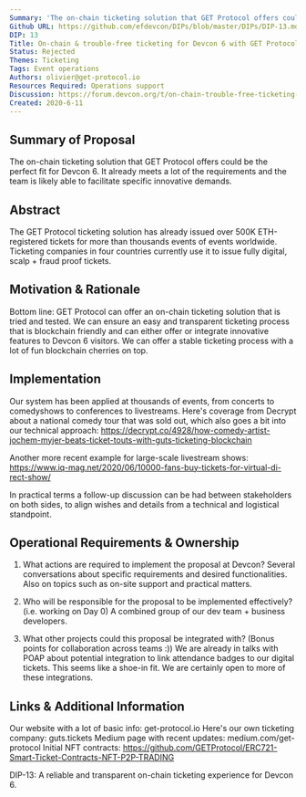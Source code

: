 ```yaml
---
Summary: 'The on-chain ticketing solution that GET Protocol offers could be the perfect fit for Devcon 6. It already meets a lot of the requirements and the team is likely able to facilitate specific innovative demands.'
Github URL: https://github.com/efdevcon/DIPs/blob/master/DIPs/DIP-13.md
DIP: 13
Title: On-chain & trouble-free ticketing for Devcon 6 with GET Protocol
Status: Rejected
Themes: Ticketing
Tags: Event operations
Authors: olivier@get-protocol.io
Resources Required: Operations support
Discussion: https://forum.devcon.org/t/on-chain-trouble-free-ticketing-with-get-protocol/169
Created: 2020-6-11
---
```


## Summary of Proposal

The on-chain ticketing solution that GET Protocol offers could be the perfect fit for Devcon 6. It already meets a lot of the requirements and the team is likely able to facilitate specific innovative demands.

## Abstract

The GET Protocol ticketing solution has already issued over 500K ETH-registered tickets for more than thousands events of events worldwide. Ticketing companies in four countries currently use it to issue fully digital, scalp + fraud proof tickets.

## Motivation & Rationale

Bottom line: GET Protocol can offer an on-chain ticketing solution that is tried and tested. We can ensure an easy and transparent ticketing process that is blockchain friendly and can either offer or integrate innovative features to Devcon 6 visitors.
We can offer a stable ticketing process with a lot of fun blockchain cherries on top.

## Implementation

Our system has been applied at thousands of events, from concerts to comedyshows to conferences to livestreams.
Here's coverage from Decrypt about a national comedy tour that was sold out, which also goes a bit into our technical approach:
https://decrypt.co/4928/how-comedy-artist-jochem-myjer-beats-ticket-touts-with-guts-ticketing-blockchain

Another more recent example for large-scale livestream shows:
https://www.iq-mag.net/2020/06/10000-fans-buy-tickets-for-virtual-di-rect-show/

In practical terms a follow-up discussion can be had between stakeholders on both sides, to align wishes and details from a technical and logistical standpoint.

## Operational Requirements & Ownership

1. What actions are required to implement the proposal at Devcon?
   Several conversations about specific requirements and desired functionalities. Also on topics such as on-site support and practical matters.

2. Who will be responsible for the proposal to be implemented effectively? (i.e. working on Day 0)
   A combined group of our dev team + business developers.

3. What other projects could this proposal be integrated with? (Bonus points for collaboration across teams :))
   We are already in talks with POAP about potential integration to link attendance badges to our digital tickets. This seems like a shoe-in fit. We are certainly open to more of these integrations.

## Links & Additional Information

Our website with a lot of basic info: get-protocol.io
Here's our own ticketing company: guts.tickets
Medium page with recent updates: medium.com/get-protocol
Initial NFT contracts: https://github.com/GETProtocol/ERC721-Smart-Ticket-Contracts-NFT-P2P-TRADING

DIP-13: A reliable and transparent on-chain ticketing experience for Devcon 6.
